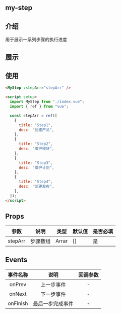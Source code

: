 ## my-step

## 介绍

用于展示一系列步骤的执行进度

## 展示

<MyStep :stepArr="stepArr" />

<script setup>
import MyStep from './index.vue'
import { ref } from 'vue';
const stepArr = ref([
    {
      title: "Step1",
      desc: "创建产品",
    },
    {
      title: "Step2",
      desc: "维护模块",
    },
    {
      title: "Step3",
      desc: "维护计划",
    },
    {
      title: "Step4",
      desc: "创建发布",
    },
  ])
</script>

## 使用

```html
<MyStep :stepArr="stepArr" />

<script setup>
  import MyStep from "./index.vue";
  import { ref } from "vue";

  const stepArr = ref([
    {
      title: "Step1",
      desc: "创建产品",
    },
    {
      title: "Step2",
      desc: "维护模块",
    },
    {
      title: "Step3",
      desc: "维护计划",
    },
    {
      title: "Step4",
      desc: "创建发布",
    },
  ]);
</script>
```

## Props

| 参数    | 说明     | 类型  | 默认值 | 是否必填 |
| ------- | -------- | ----- | ------ | -------- |
| stepArr | 步骤数组 | Arrar | []     | 是       |

## Events

| 事件名称 |       说明       | 回调参数 |
| :------: | :--------------: | :------: |
|  onPrev  |    上一步事件    |    -     |
|  onNext  |    下一步事件    |    -     |
| onFinish | 最后一步完成事件 |    -     |

<!-- ## Slots -->

<!-- ## Methods -->
